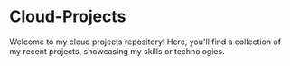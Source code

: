 # Cloud-Projects
Welcome to my cloud  projects repository! Here, you'll find a collection of my recent projects, showcasing my skills or technologies. 

